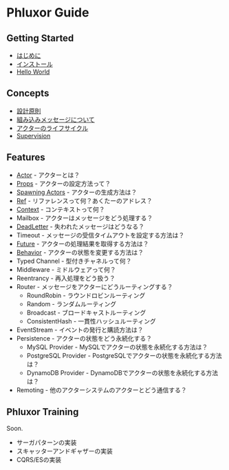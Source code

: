 # Phluxor Guide

## Getting Started

- [はじめに](intro.md)
- [インストール](install.md)
- [Hello World](hello.md)

## Concepts

- [設計原則](/ja/what/principles.html)
- [組み込みメッセージについて](/ja/what/built_in_message.html)
- [アクターのライフサイクル](/ja/what/lifecycle.html)
- [Supervision](/ja/what/supervision.html)

## Features

- [Actor](/ja/features/actor.html) - アクターとは？
- [Props](/ja/features/props.html) - アクターの設定方法って？
- [Spawning Actors](/ja/features/spawn_actors.html) - アクターの生成方法は？
- [Ref](/ja/features/ref.html) - リファレンスって何？あくたーのアドレス？
- [Context](/ja/features/context.html) - コンテキストって何？
- Mailbox - アクターはメッセージをどう処理する？
- [DeadLetter](/ja/features/deadletter.html) - 失われたメッセージはどうなる？
- Timeout - メッセージの受信タイムアウトを設定する方法は？
- [Future](/ja/features/future.html) - アクターの処理結果を取得する方法は？
- [Behavior](/ja/features/behavior.html) - アクターの状態を変更する方法は？
- Typed Channel - 型付きチャネルって何？
- Middleware - ミドルウェアって何？
- Reentrancy - 再入処理をどう扱う？
- Router - メッセージをアクターにどうルーティングする？
    - RoundRobin - ラウンドロビンルーティング
    - Random - ランダムルーティング
    - Broadcast - ブロードキャストルーティング
    - ConsistentHash - 一貫性ハッシュルーティング
- EventStream - イベントの発行と購読方法は？
- Persistence - アクターの状態をどう永続化する？
    - MySQL Provider - MySQLでアクターの状態を永続化する方法は？
    - PostgreSQL Provider - PostgreSQLでアクターの状態を永続化する方法は？
    - DynamoDB Provider - DynamoDBでアクターの状態を永続化する方法は？
- Remoting - 他のアクターシステムのアクターとどう通信する？

## Phluxor Training

Soon.  

- サーガパターンの実装
- スキャッターアンドギャザーの実装
- CQRS/ESの実装
